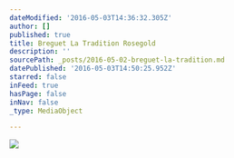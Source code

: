 ```yaml
---
dateModified: '2016-05-03T14:36:32.305Z'
author: []
published: true
title: Breguet La Tradition Rosegold
description: ''
sourcePath: _posts/2016-05-02-breguet-la-tradition.md
datePublished: '2016-05-03T14:50:25.952Z'
starred: false
inFeed: true
hasPage: false
inNav: false
_type: MediaObject

---
```

![](https://the-grid-user-content.s3-us-west-2.amazonaws.com/1dbb7078-9d3f-444c-b00c-addde620f135.jpg)